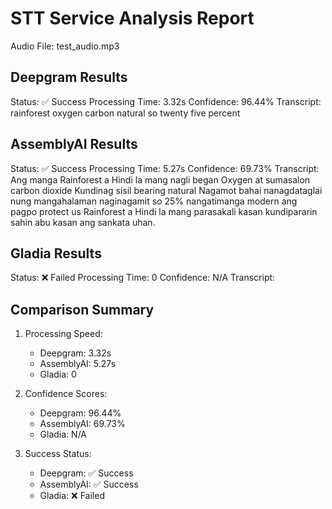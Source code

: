 
# STT Service Analysis Report
Audio File: test_audio.mp3

## Deepgram Results
Status: ✅ Success
Processing Time: 3.32s
Confidence: 96.44%
Transcript:
rainforest oxygen carbon natural so twenty five percent

## AssemblyAI Results
Status: ✅ Success
Processing Time: 5.27s
Confidence: 69.73%
Transcript:
Ang manga Rainforest a Hindi la mang nagli began Oxygen at sumasalon carbon dioxide Kundinag sisil bearing natural Nagamot bahai nanagdataglai nung mangahalaman naginagamit so 25% nangatimanga modern ang pagpo protect us Rainforest a Hindi la mang parasakali kasan kundipararin sahin abu kasan ang sankata uhan.

## Gladia Results
Status: ❌ Failed
Processing Time: 0
Confidence: N/A
Transcript:


## Comparison Summary
1. Processing Speed:
   - Deepgram: 3.32s
   - AssemblyAI: 5.27s
   - Gladia: 0

2. Confidence Scores:
   - Deepgram: 96.44%
   - AssemblyAI: 69.73%
   - Gladia: N/A

3. Success Status:
   - Deepgram: ✅ Success
   - AssemblyAI: ✅ Success
   - Gladia: ❌ Failed
